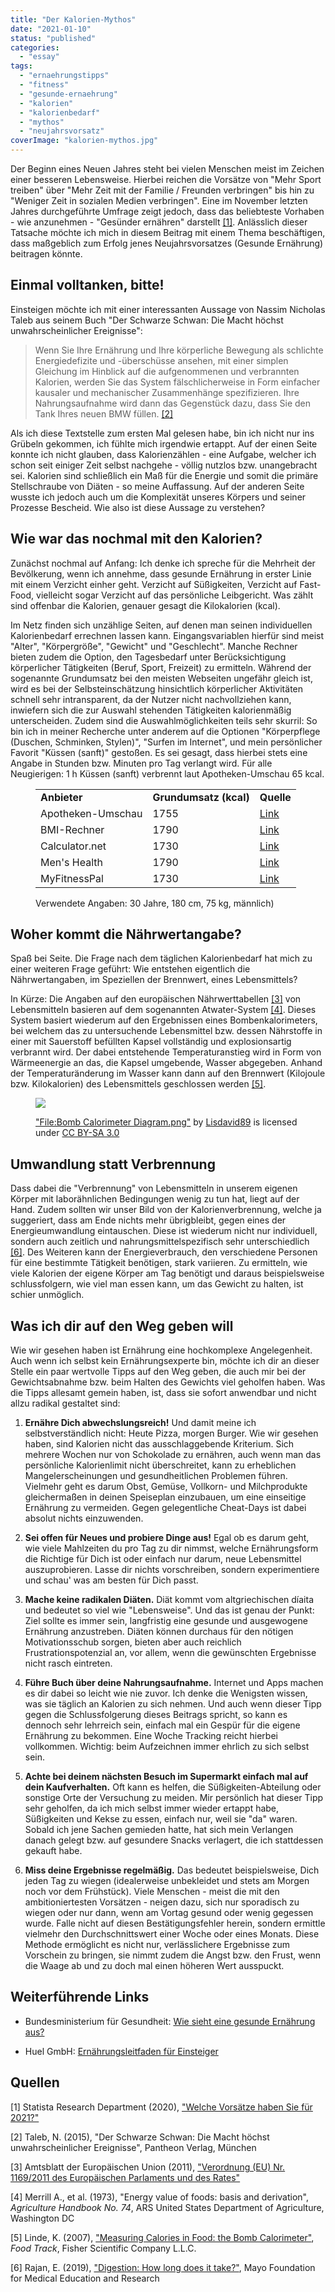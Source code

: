 ```yaml
---
title: "Der Kalorien-Mythos"
date: "2021-01-10"
status: "published"
categories: 
  - "essay"
tags: 
  - "ernaehrungstipps"
  - "fitness"
  - "gesunde-ernaehrung"
  - "kalorien"
  - "kalorienbedarf"
  - "mythos"
  - "neujahrsvorsatz"
coverImage: "kalorien-mythos.jpg"
---
```


Der Beginn eines Neuen Jahres steht bei vielen Menschen meist im Zeichen einer besseren Lebensweise. Hierbei reichen die Vorsätze von "Mehr Sport treiben" über "Mehr Zeit mit der Familie / Freunden verbringen" bis hin zu "Weniger Zeit in sozialen Medien verbringen". Eine im November letzten Jahres durchgeführte Umfrage zeigt jedoch, dass das beliebteste Vorhaben - wie anzunehmen - "Gesünder ernähren" darstellt [\[1\]](#Quellen). Anlässlich dieser Tatsache möchte ich mich in diesem Beitrag mit einem Thema beschäftigen, dass maßgeblich zum Erfolg jenes Neujahrsvorsatzes (Gesunde Ernährung) beitragen könnte.

<!--more-->

## Einmal volltanken, bitte!

Einsteigen möchte ich mit einer interessanten Aussage von Nassim Nicholas Taleb aus seinem Buch "Der Schwarze Schwan: Die Macht höchst unwahrscheinlicher Ereignisse":

> Wenn Sie Ihre Ernährung und Ihre körperliche Bewegung als schlichte Energiedefizite und -überschüsse ansehen, mit einer simplen Gleichung im Hinblick auf die aufgenommenen und verbrannten Kalorien, werden Sie das System fälschlicherweise in Form einfacher kausaler und mechanischer Zusammenhänge spezifizieren. Ihre Nahrungsaufnahme wird dann das Gegenstück dazu, dass Sie den Tank Ihres neuen BMW füllen. [\[2\]](#Quellen)

Als ich diese Textstelle zum ersten Mal gelesen habe, bin ich nicht nur ins Grübeln gekommen, ich fühlte mich irgendwie ertappt. Auf der einen Seite konnte ich nicht glauben, dass Kalorienzählen - eine Aufgabe, welcher ich schon seit einiger Zeit selbst nachgehe - völlig nutzlos bzw. unangebracht sei. Kalorien sind schließlich ein Maß für die Energie und somit die primäre Stellschraube von Diäten - so meine Auffassung. Auf der anderen Seite wusste ich jedoch auch um die Komplexität unseres Körpers und seiner Prozesse Bescheid. Wie also ist diese Aussage zu verstehen?

## Wie war das nochmal mit den Kalorien?

Zunächst nochmal auf Anfang: Ich denke ich spreche für die Mehrheit der Bevölkerung, wenn ich annehme, dass gesunde Ernährung in erster Linie mit einem Verzicht einher geht. Verzicht auf Süßigkeiten, Verzicht auf Fast-Food, vielleicht sogar Verzicht auf das persönliche Leibgericht. Was zählt sind offenbar die Kalorien, genauer gesagt die Kilokalorien (kcal).

Im Netz finden sich unzählige Seiten, auf denen man seinen individuellen Kalorienbedarf errechnen lassen kann. Eingangsvariablen hierfür sind meist "Alter", "Körpergröße", "Gewicht" und "Geschlecht". Manche Rechner bieten zudem die Option, den Tagesbedarf unter Berücksichtigung körperlicher Tätigkeiten (Beruf, Sport, Freizeit) zu ermitteln. Während der sogenannte Grundumsatz bei den meisten Webseiten ungefähr gleich ist, wird es bei der Selbsteinschätzung hinsichtlich körperlicher Aktivitäten schnell sehr intransparent, da der Nutzer nicht nachvollziehen kann, inwiefern sich die zur Auswahl stehenden Tätigkeiten kalorienmäßig unterscheiden. Zudem sind die Auswahlmöglichkeiten teils sehr skurril: So bin ich in meiner Recherche unter anderem auf die Optionen "Körperpflege (Duschen, Schminken, Stylen)", "Surfen im Internet", und mein persönlicher Favorit "Küssen (sanft)" gestoßen. Es sei gesagt, dass hierbei stets eine Angabe in Stunden bzw. Minuten pro Tag verlangt wird. Für alle Neugierigen: 1 h Küssen (sanft) verbrennt laut Apotheken-Umschau 65 kcal.

<figure>

<table><tbody><tr><td><strong>Anbieter</strong></td><td><strong>Grundumsatz (kcal)</strong></td><td><strong>Quelle</strong></td></tr><tr><td>Apotheken-Umschau</td><td>1755</td><td><a href="https://www.apotheken-umschau.de/kalorienrechner" data-type="URL" data-id="https://www.apotheken-umschau.de/kalorienrechner" target="_blank" rel="noreferrer noopener">Link</a></td></tr><tr><td>BMI-Rechner</td><td>1790</td><td><a href="https://www.bmi-rechner.net/grundumsatz.htm" data-type="URL" data-id="https://www.bmi-rechner.net/grundumsatz.htm" target="_blank" rel="noreferrer noopener">Link</a></td></tr><tr><td>Calculator.net</td><td>1730</td><td><a rel="noreferrer noopener" href="https://www.calculator.net/bmr-calculator.html" target="_blank">Link</a></td></tr><tr><td>Men's Health</td><td>1790</td><td><a rel="noreferrer noopener" href="https://www.menshealth.de/abnehmen/kalorienrechner/" target="_blank">Link</a></td></tr><tr><td>MyFitnessPal</td><td>1730</td><td><a href="https://www.myfitnesspal.com/tools/bmr-calculator" data-type="URL" data-id="https://www.myfitnesspal.com/tools/bmr-calculator" target="_blank" rel="noreferrer noopener">Link</a></td></tr></tbody></table>

<figcaption>

Verwendete Angaben: 30 Jahre, 180 cm, 75 kg, männlich)

</figcaption>



</figure>

## Woher kommt die Nährwertangabe?

Spaß bei Seite. Die Frage nach dem täglichen Kalorienbedarf hat mich zu einer weiteren Frage geführt: Wie entstehen eigentlich die Nährwertangaben, im Speziellen der Brennwert, eines Lebensmittels?

In Kürze: Die Angaben auf den europäischen Nährwerttabellen [\[3\]](#Quellen) von Lebensmitteln basieren auf dem sogenannten Atwater-System [\[4\]](#Quellen). Dieses System basiert wiederum auf den Ergebnissen eines Bombenkalorimeters, bei welchem das zu untersuchende Lebensmittel bzw. dessen Nährstoffe in einer mit Sauerstoff befüllten Kapsel vollständig und explosionsartig verbrannt wird. Der dabei entstehende Temperaturanstieg wird in Form von Wärmeenergie an das, die Kapsel umgebende, Wasser abgegeben. Anhand der Temperaturänderung im Wasser kann dann auf den Brennwert (Kilojoule bzw. Kilokalorien) des Lebensmittels geschlossen werden [\[5\]](#Quellen).

<figure>

![](/img/blog/bomb-calorimeter-diagram.png)

<figcaption>

["File:Bomb Calorimeter Diagram.png"](https://commons.wikimedia.org/w/index.php?curid=22537546) by [Lisdavid89](https://commons.wikimedia.org/wiki/User:Lisdavid89) is licensed under [CC BY-SA 3.0](https://creativecommons.org/licenses/by-sa/3.0?ref=ccsearch&atype=html)

</figcaption>

</figure>

## Umwandlung statt Verbrennung

Dass dabei die "Verbrennung" von Lebensmitteln in unserem eigenen Körper mit laborähnlichen Bedingungen wenig zu tun hat, liegt auf der Hand. Zudem sollten wir unser Bild von der Kalorienverbrennung, welche ja suggeriert, dass am Ende nichts mehr übrigbleibt, gegen eines der Energieumwandlung eintauschen. Diese ist wiederum nicht nur individuell, sondern auch zeitlich und nahrungsmittelspezifisch sehr unterschiedlich [\[6\]](#Quellen). Des Weiteren kann der Energieverbrauch, den verschiedene Personen für eine bestimmte Tätigkeit benötigen, stark variieren. Zu ermitteln, wie viele Kalorien der eigene Körper am Tag benötigt und daraus beispielsweise schlussfolgern, wie viel man essen kann, um das Gewicht zu halten, ist schier unmöglich.

## Was ich dir auf den Weg geben will

Wie wir gesehen haben ist Ernährung eine hochkomplexe Angelegenheit. Auch wenn ich selbst kein Ernährungsexperte bin, möchte ich dir an dieser Stelle ein paar wertvolle Tipps auf den Weg geben, die auch mir bei der Gewichtsabnahme bzw. beim Halten des Gewichts viel geholfen haben. Was die Tipps allesamt gemein haben, ist, dass sie sofort anwendbar und nicht allzu radikal gestaltet sind:

1. **Ernähre Dich abwechslungsreich!** Und damit meine ich selbstverständlich nicht: Heute Pizza, morgen Burger. Wie wir gesehen haben, sind Kalorien nicht das ausschlaggebende Kriterium. Sich mehrere Wochen nur von Schokolade zu ernähren, auch wenn man das persönliche Kalorienlimit nicht überschreitet, kann zu erheblichen Mangelerscheinungen und gesundheitlichen Problemen führen. Vielmehr geht es darum Obst, Gemüse, Vollkorn- und Milchprodukte gleichermaßen in deinen Speiseplan einzubauen, um eine einseitige Ernährung zu vermeiden. Gegen gelegentliche Cheat-Days ist dabei absolut nichts einzuwenden.

3. **Sei offen für Neues und probiere Dinge aus!** Egal ob es darum geht, wie viele Mahlzeiten du pro Tag zu dir nimmst, welche Ernährungsform die Richtige für Dich ist oder einfach nur darum, neue Lebensmittel auszuprobieren. Lasse dir nichts vorschreiben, sondern experimentiere und schau' was am besten für Dich passt.

5. **Mache keine radikalen Diäten.** Diät kommt vom altgriechischen díaita und bedeutet so viel wie "Lebensweise". Und das ist genau der Punkt: Ziel sollte es immer sein, langfristig eine gesunde und ausgewogene Ernährung anzustreben. Diäten können durchaus für den nötigen Motivationsschub sorgen, bieten aber auch reichlich Frustrationspotenzial an, vor allem, wenn die gewünschten Ergebnisse nicht rasch eintreten.

7. **Führe Buch über deine Nahrungsaufnahme.** Internet und Apps machen es dir dabei so leicht wie nie zuvor. Ich denke die Wenigsten wissen, was sie täglich an Kalorien zu sich nehmen. Und auch wenn dieser Tipp gegen die Schlussfolgerung dieses Beitrags spricht, so kann es dennoch sehr lehrreich sein, einfach mal ein Gespür für die eigene Ernährung zu bekommen. Eine Woche Tracking reicht hierbei vollkommen. Wichtig: beim Aufzeichnen immer ehrlich zu sich selbst sein.

9. **Achte bei deinem nächsten Besuch im Supermarkt einfach mal auf dein Kaufverhalten.** Oft kann es helfen, die Süßigkeiten-Abteilung oder sonstige Orte der Versuchung zu meiden. Mir persönlich hat dieser Tipp sehr geholfen, da ich mich selbst immer wieder ertappt habe, Süßigkeiten und Kekse zu essen, einfach nur, weil sie "da" waren. Sobald ich jene Sachen gemieden hatte, hat sich mein Verlangen danach gelegt bzw. auf gesundere Snacks verlagert, die ich stattdessen gekauft habe.

11. **Miss deine Ergebnisse regelmäßig.** Das bedeutet beispielsweise, Dich jeden Tag zu wiegen (idealerweise unbekleidet und stets am Morgen noch vor dem Frühstück). Viele Menschen - meist die mit den ambitioniertesten Vorsätzen - neigen dazu, sich nur sporadisch zu wiegen oder nur dann, wenn am Vortag gesund oder wenig gegessen wurde. Falle nicht auf diesen Bestätigungsfehler herein, sondern ermittle vielmehr den Durchschnittswert einer Woche oder eines Monats. Diese Methode ermöglicht es nicht nur, verlässlichere Ergebnisse zum Vorschein zu bringen, sie nimmt zudem die Angst bzw. den Frust, wenn die Waage ab und zu doch mal einen höheren Wert ausspuckt.

## Weiterführende Links

- Bundesministerium für Gesundheit: [Wie sieht eine gesunde Ernährung aus?](https://gesund.bund.de/gesunde-ernaehrung)

- Huel GmbH: [Ernährungs­leitfaden für Einsteiger](https://de.huel.com/pages/ernaehrungsleitfaden)

## Quellen

\[1\] Statista Research Department (2020), ["Welche Vorsätze haben Sie für 2021?"](https://de.statista.com/statistik/daten/studie/952182/umfrage/umfrage-in-deutschland-zu-den-beliebtesten-neujahrsvorsaetzen/)

\[2\] Taleb, N. (2015), "Der Schwarze Schwan: Die Macht höchst unwahrscheinlicher Ereignisse", Pantheon Verlag, München

\[3\] Amtsblatt der Europäischen Union (2011), ["Verordnung (EU) Nr. 1169/2011 des Europäischen Parlaments und des Rates"](https://eur-lex.europa.eu/legal-content/DE/ALL/?uri=CELEX%3A32011R1169)

\[4\] Merrill A., et al. (1973), "Energy value of foods: basis and derivation", _Agriculture Handbook No. 74_, ARS United States Department of Agriculture, Washington DC

\[5\] Linde, K. (2007), ["Measuring Calories in Food: the Bomb Calorimeter"](https://fscimage.fishersci.com/cmsassets/downloads/segment/Scientific/pdf/foodtrack_spring_07.pdf), _Food Track_, Fisher Scientific Company L.L.C.

\[6\] Rajan, E. (2019), ["Digestion: How long does it take?"](https://www.mayoclinic.org/digestive-system/expert-answers/faq-20058340), Mayo Foundation for Medical Education and Research
